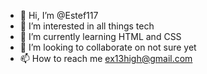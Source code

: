 - 👋 Hi, I’m @Estef117
- 👀 I’m interested in all things tech
- 🌱 I’m currently learning HTML and CSS
- 💞️ I’m looking to collaborate on not sure yet
- 📫 How to reach me ex13high@gmail.com

<!---
Estef117/Estef117 is a ✨ special ✨ repository because its `README.md` (this file) appears on your GitHub profile.
You can click the Preview link to take a look at your changes.
--->
